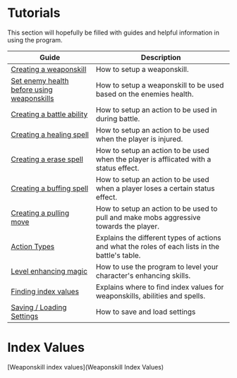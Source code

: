 ﻿# Tutorials
This section will hopefully be filled with guides  and helpful information in using the program.

Guide | Description
---|---
[Creating a weaponskill](weaponskills.md) | How to setup a weaponskill. 
[Set enemy health before using weaponskills](weaponskill-health.md) | How to setup a weaponskill to be used based on the enemies health. 
[Creating a battle ability](battle.md) | How to setup an action to be used in during battle.  
[Creating a healing spell](healing.md) | How to setup an action to be used when the player is injured. 
[Creating a erase spell](erase.md) | How to setup an action to be used when the player is afflicated with a status effect. 
[Creating a buffing spell](buffing.md) | How to setup an action to be used when a player loses a certain status effect.  
[Creating a pulling move](pulling.md) | How to setup an action to be used to pull and make mobs aggressive towards the player.  
[Action Types](action-types.md) | Explains the different types of actions and what the roles of each lists in the battle's table. 
[Level enhancing magic](level-enhancing.md) | How to use the program to level your character's enhancing skills. 
[Finding index values](action-indexes.md) | Explains where to find index values for weaponskills, abilities and spells. 
[Saving / Loading Settings](settings.md) | How to save and load settings

# Index Values
[Weaponskill index values](Weaponskill Index Values)